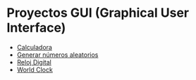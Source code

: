 # Proyectos GUI (Graphical User Interface)

- [Calculadora](https://github.com/AyudaEnPython/Proyectos/tree/main/GUI/calculadora)
- [Generar números aleatorios](https://github.com/AyudaEnPython/Proyectos/tree/main/GUI/generar_aleatorios)
- [Reloj Digital](https://github.com/AyudaEnPython/Proyectos/tree/main/GUI/reloj_digital)
- [World Clock](https://github.com/AyudaEnPython/Proyectos/tree/main/GUI/world_clock)

